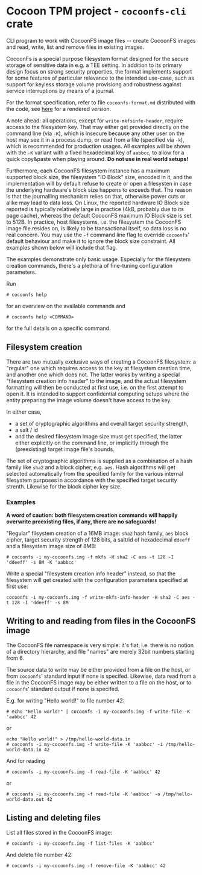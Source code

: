 # Cocoon TPM project - `cocoonfs-cli` crate

CLI program to work with CocoonFS image files -- create CocoonFS images and read, write, list and remove files in
existing images.

CocoonFs is a special purpose filesystem format designed for the secure storage of sensitive data in e.g. a TEE
setting. In addition to its primary design focus on strong security properties, the format implements support for some
features of particular relevance to the intended use-case, such as support for keyless storage volume provisiong and
robustness against service interruptions by means of a journal.

For the format specification, refer to file `cocoonfs-format.md` distributed with the code, see
[here](https://coconut-svsm.github.io/cocoon-tpm/cocoonfs/cocoonfs-format.html) for a rendered version.

A note ahead: all operations, except for `write-mkfsinfo-header`, require access to the filesystem key. That may either
get provided directly on the command line (via `-K`), which is insecure because any other user on the host may see it in
a process dump, or read from a file (specified via `-k`), which is recommended for production usages. All examples will
be shown with the `-K` variant with a fixed hexadecimal key of `aabbcc`, to allow for a quick copy&paste when playing
around. **Do not use in real world setups!**

Furthermore, each CocoonFS filesystem instance has a maximum supported block size, the filesystem "IO Block" size,
encoded in it, and the implementation will by default refuse to create or open a filesysten in case the underlying
hardware's block size happens to exceeds that. The reason is that the journalling mechanism relies on that, otherwise
power cuts or alike may lead to data loss. On Linux, the reported hardware IO Block size reported is typically
relatively large in practice (4kB, probably due to its page cache), whereas the default CocoonFS maximum IO Block size
is set to 512B. In practice, host filesystems, i.e. the filesystem the CocoonFS image file resides on, is likely to be
transactional itself, so data loss is no real concern. You may use the `-f` command line flag to override `cocoonfs`'
default behaviour and make it to ignore the block size constraint. All examples shown below will include that flag.

The examples demonstrate only basic usage. Especially for the filesystem creation commands, there's a plethora of
fine-tuning configuration parameters.

Run 
```
# cocoonfs help
```
for an overview on the available commands and
```
# cocoonfs help <COMMAND>
```
for the full details on a specific command.


## Filesystem creation
There are two mutually exclusive ways of creating a CocoonFS filesystem: a "regular" one which requires access to the
key at filesystem creation time, and another one which does not. The latter works by writing a special "filesystem
creation info header" to the image, and the actual filesystem formatting will then be conducted at first use, i.e. on
the first attempt to open it. It is intended to support confidential computing setups where the entity preparing the
image volume doesn't have access to the key.

In either case,
- a set of cryptographic algorithms and overall target security strength,
- a salt / id
- and the desired filesystem image size must get specified, the latter either explicitly on the command line, or
  implicitly through the (preexisting) target image file's bounds.

The set of cryptographic algorithms is supplied as a combination of a hash family like `sha2` and a block cipher,
e.g. `aes`. Hash algorithms will get selected automatically from the specified family for the various internal
filesystem purposes in accordance with the specified target security strenth. Likewise for the block cipher key size.

### Examples
**A word of caution: both filesystem creation commands will happily overwrite preexisting files, if any, there are no
safeguards!**


"Regular" filsystem creation of a 16MB image: `sha2` hash family, `aes` block cipher, target security strength of 128 bits,
a salt/id of hexadecimal `ddeeff` and a filesystem image size of 8MB:
```
# cocoonfs -i my-cocoonfs.img -f mkfs -H sha2 -C aes -t 128 -I 'ddeeff' -s 8M -K 'aabbcc'
```

Write a special "filesystem creation info header" instead, so that the filesystem will get created with the
configuration parameters specified at first use:
```
cocoonfs -i my-cocoonfs.img -f write-mkfs-info-header -H sha2 -C aes -t 128 -I 'ddeeff' -s 8M
```

## Writing to and reading from files in the CocoonFS image
The CocoonFS file namespace is very simple: it's flat, i.e. there is no notion of a directory hierarchy, and file
"names" are merely 32bit numbers starting from 6.

The source data to write may be either provided from a file on the host, or from `cocoonfs`' standard input if none is
specifed. Likewise, data read from a file in the CocoonFS image may be either written to a file on the host, or to
`cocoonfs`' standard output if none is specifed.

E.g. for writing "Hello world!" to file number 42:
```
# echo "Hello world!" | cocoonfs -i my-cocoonfs.img -f write-file -K 'aabbcc' 42
```
or
```
echo "Hello world!" > /tmp/hello-world-data.in
# cocoonfs -i my-cocoonfs.img -f write-file -K 'aabbcc' -i /tmp/hello-world-data.in 42
```

And for reading
```
# cocoonfs -i my-cocoonfs.img -f read-file -K 'aabbcc' 42
```
or
```
# cocoonfs -i my-cocoonfs.img -f read-file -K 'aabbcc' -o /tmp/hello-world-data.out 42
```

## Listing and deleting files
List all files stored in the CocoonFS image:
```
# cocoonfs -i my-cocoonfs.img -f list-files -K 'aabbcc'
```

And delete file number 42:
```
# cocoonfs -i my-cocoonfs.img -f remove-file -K 'aabbcc' 42
```
